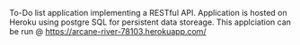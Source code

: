 To-Do list application implementing a RESTful API. Application is hosted on Heroku using postgre SQL for persistent data storeage. This applciation can be run @ https://arcane-river-78103.herokuapp.com/
